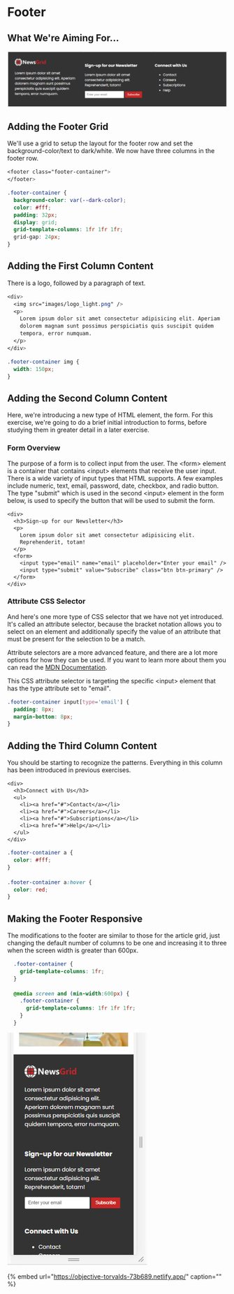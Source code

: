 # Footer

## What We're Aiming For...

![](../../.gitbook/assets/image%20%28127%29.png)

## Adding the Footer Grid

We'll use a grid to setup the layout for the footer row and set the background-color/text to dark/white. We now have three columns in the footer row.

```css
<footer class="footer-container">
</footer>
```

```css
.footer-container {
  background-color: var(--dark-color);
  color: #fff;
  padding: 32px;
  display: grid;
  grid-template-columns: 1fr 1fr 1fr;
  grid-gap: 24px;
}
```

## Adding the First Column Content

There is a logo, followed by a paragraph of text.

```css
<div>
  <img src="images/logo_light.png" />
  <p>
    Lorem ipsum dolor sit amet consectetur adipisicing elit. Aperiam
    dolorem magnam sunt possimus perspiciatis quis suscipit quidem
    tempora, error numquam.
  </p>
</div>
```

```css
.footer-container img {
  width: 150px;
}
```

## Adding the Second Column Content

Here, we're introducing a new type of HTML element, the form. For this exercise, we're going to do a brief initial introduction to forms, before studying them in greater detail in a later exercise.

### Form Overview

The purpose of a form is to collect input from the user. The &lt;form&gt; element is a container that contains &lt;input&gt; elements that receive the user input. There is a wide variety of input types that HTML supports. A few examples include numeric, text, email, password, date, checkbox, and radio button. The type "submit" which is used in the second &lt;input&gt; element in the form below, is used to specify the button that will be used to submit the form.

```markup
<div>
  <h3>Sign-up for our Newsletter</h3>
  <p>
    Lorem ipsum dolor sit amet consectetur adipisicing elit.
    Reprehenderit, totam!
  </p>
  <form>
    <input type="email" name="email" placeholder="Enter your email" />
    <input type="submit" value="Subscribe" class="btn btn-primary" />
  </form>
</div>
```

### Attribute CSS Selector

And here's one more type of CSS selector that we have not yet introduced. It's called an attribute selector, because the bracket notation allows you to select on an element and additionally specify the value of an attribute that must be present for the selection to be a match.

Attribute selectors are a more advanced feature, and there are a lot more options for how they can be used. If you want to learn more about them you can read the [MDN Documentation](https://developer.mozilla.org/en-US/docs/Web/CSS/Attribute_selectors).

This CSS attribute selector is targeting the specific &lt;input&gt; element that has the type attribute set to "email".

```css
.footer-container input[type='email'] {
  padding: 8px;
  margin-bottom: 8px;
}
```

## Adding the Third Column Content

You should be starting to recognize the patterns. Everything in this column has been introduced in previous exercises.

```markup
<div>
  <h3>Connect with Us</h3>
  <ul>
    <li><a href="#">Contact</a></li>
    <li><a href="#">Careers</a></li>
    <li><a href="#">Subscriptions</a></li>
    <li><a href="#">Help</a></li>
  </ul>
</div>
```

```css
.footer-container a {
  color: #fff;
}

.footer-container a:hover {
  color: red;
}
```

## Making the Footer Responsive

The modifications to the footer are similar to those for the article grid, just changing the default number of columns to be one and increasing it to three when the screen width is greater than 600px.

```css
  .footer-container {
    grid-template-columns: 1fr;
  }

  @media screen and (min-width:600px) {
    .footer-container {
      grid-template-columns: 1fr 1fr 1fr;
    }
  }
```

![](../../.gitbook/assets/image%20%28170%29.png)

{% embed url="https://objective-torvalds-73b689.netlify.app/" caption="" %}

